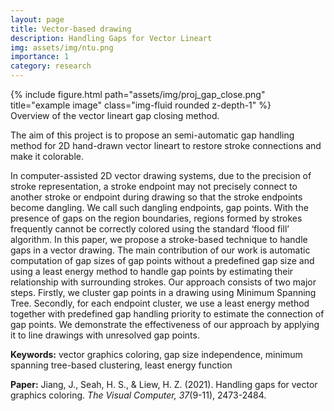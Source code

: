 ```yaml
---
layout: page
title: Vector-based drawing
description: Handling Gaps for Vector Lineart
img: assets/img/ntu.png
importance: 1
category: research
---
```


<div class="row">
    <div class="col-sm mt-3 mt-md-0">
        {% include figure.html path="assets/img/proj_gap_close.png" title="example image" class="img-fluid rounded z-depth-1" %}
    </div>
</div>
<div class="caption">
    Overview of the vector lineart gap closing method.
</div>

<p class="justify">
The aim of this project is to propose an semi-automatic gap handling method for 2D hand-drawn vector lineart to restore stroke connections and make it colorable.
</p>

<p class="justify">
In computer-assisted 2D vector drawing systems, due to the precision of stroke representation, a stroke endpoint may not precisely connect to another stroke or endpoint during drawing so that the stroke endpoints become dangling. We call such dangling endpoints, gap points. With the presence of gaps on the region boundaries, regions formed by strokes frequently cannot be correctly colored using the standard ‘flood fill’ algorithm. In this paper, we propose a stroke-based technique to handle gaps in a vector drawing. The main contribution of our work is automatic computation of gap sizes of gap points without a predefined gap size and using a least energy method to handle gap points by estimating their relationship with surrounding strokes. Our approach consists of two major steps. Firstly, we cluster gap points in a drawing using Minimum Spanning Tree. Secondly, for each endpoint cluster, we use a least energy method together with predefined gap handling priority to estimate the connection of gap points. We demonstrate the effectiveness of our approach by applying it to line drawings with unresolved gap points.
</p>

<p class="justify">
<strong>Keywords:</strong> vector graphics coloring, gap size independence, minimum spanning tree-based clustering, least energy function
</p>

<p class="justify">
<strong>Paper:</strong> Jiang, J., Seah, H. S., & Liew, H. Z. (2021). Handling gaps for vector graphics coloring. <i>The Visual Computer, 37</i>(9-11), 2473-2484.
</p>